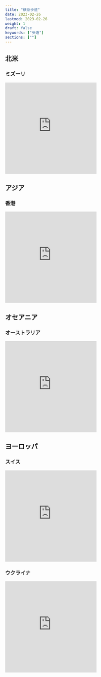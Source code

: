 ```yaml
---
title: "横断歩道"
date: 2023-02-26
lastmod: 2023-02-26
weight: 1
draft: false
keywords: ["歩道"]
sections: [""]
---
```


## 北米
### ミズーリ
<div class="googlemap-if">
<iframe src="https://www.google.com/maps/embed?pb=!4v1677902165232!6m8!1m7!1sj_wxu1D4rmJc-CgIj1TShg!2m2!1d39.10224185174696!2d-94.58082312915514!3f307.3286048056046!4f-25.08257679774937!5f0.6968607921460803" width="295" height="295" style="border:0;" allowfullscreen="" loading="lazy" referrerpolicy="no-referrer-when-downgrade"></iframe>
</div>

## アジア
### 香港
<div class="googlemap-if">
<iframe src="https://www.google.com/maps/embed?pb=!4v1677661538905!6m8!1m7!1slLu8TkCQotlooIw_Sv-3FQ!2m2!1d22.46413910634135!2d114.0042726988068!3f5.807475999379783!4f-31.898038639200593!5f0.7820865974627469" width="295" height="295" style="border:0;" allowfullscreen="" loading="lazy" referrerpolicy="no-referrer-when-downgrade"></iframe>
</div>

## オセアニア
### オーストラリア
<div class="googlemap-if">
<iframe src="https://www.google.com/maps/embed?pb=!4v1677458537545!6m8!1m7!1sRDaV25GUvgKCfNUAFCsizg!2m2!1d-35.30871692335814!2d149.1308362290019!3f48.35552332986662!4f-43.67975134911525!5f0.4000000000000002" width="295" height="295" style="border:0;" allowfullscreen="" loading="lazy" referrerpolicy="no-referrer-when-downgrade"></iframe>
</div>

## ヨーロッパ

### スイス
<div class="googlemap-if">
<iframe src="https://www.google.com/maps/embed?pb=!4v1677487509810!6m8!1m7!1s-JdjX-w_4Yp3NHyCpEPXHA!2m2!1d46.93660362533046!2d7.432285269557953!3f358.5345530089613!4f-10.6106802709253!5f3.325193203789971" width="295" height="295" style="border:0;" allowfullscreen="" loading="lazy" referrerpolicy="no-referrer-when-downgrade"></iframe>
</div>

### ウクライナ
<div class="googlemap-if">
<iframe src="https://www.google.com/maps/embed?pb=!4v1677409596106!6m8!1m7!1sAv2Ehj945_H1VK8W1Y7b-w!2m2!1d50.44921275907773!2d30.51268511028844!3f235.6345771922095!4f-10.062073404065046!5f3.178015629205613" width="295" height="295" style="border:0;" allowfullscreen="" loading="lazy" referrerpolicy="no-referrer-when-downgrade"></iframe>
</div>